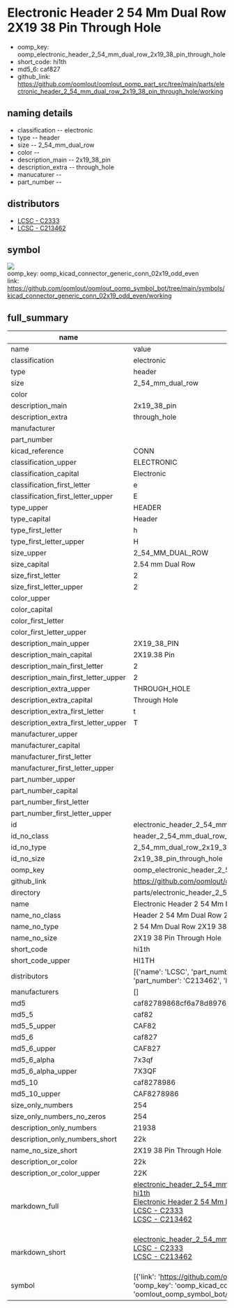 # Electronic Header 2 54 Mm Dual Row 2X19 38 Pin Through Hole

  
* oomp_key: oomp_electronic_header_2_54_mm_dual_row_2x19_38_pin_through_hole 
* short_code: hi1th
* md5_6: caf827  
* github_link: https://github.com/oomlout/oomlout_oomp_part_src/tree/main/parts/electronic_header_2_54_mm_dual_row_2x19_38_pin_through_hole/working  
## naming details
* classification -- electronic
* type -- header
* size -- 2_54_mm_dual_row
* color -- 
* description_main -- 2x19_38_pin
* description_extra -- through_hole
* manucaturer -- 
* part_number -- 

## distributors
* [LCSC - C2333](https://lcsc.com/product-detail/C2333.html)   
* [LCSC - C213462](https://lcsc.com/product-detail/C213462.html)   


## symbol

![](symbol/{index}/working/working_600.png)  
oomp_key: oomp_kicad_connector_generic_conn_02x19_odd_even  
link: https://github.com/oomlout/oomlout_oomp_symbol_bot/tree/main/symbols/kicad_connector_generic_conn_02x19_odd_even/working  


## full_summary
| name | value | 
| --- | --- | 
| name | value | 
| classification | electronic | 
| type | header | 
| size | 2_54_mm_dual_row | 
| color |  | 
| description_main | 2x19_38_pin | 
| description_extra | through_hole | 
| manufacturer |  | 
| part_number |  | 
| kicad_reference | CONN | 
| classification_upper | ELECTRONIC | 
| classification_capital | Electronic | 
| classification_first_letter | e | 
| classification_first_letter_upper | E | 
| type_upper | HEADER | 
| type_capital | Header | 
| type_first_letter | h | 
| type_first_letter_upper | H | 
| size_upper | 2_54_MM_DUAL_ROW | 
| size_capital | 2.54 mm Dual Row | 
| size_first_letter | 2 | 
| size_first_letter_upper | 2 | 
| color_upper |  | 
| color_capital |  | 
| color_first_letter |  | 
| color_first_letter_upper |  | 
| description_main_upper | 2X19_38_PIN | 
| description_main_capital | 2X19.38 Pin | 
| description_main_first_letter | 2 | 
| description_main_first_letter_upper | 2 | 
| description_extra_upper | THROUGH_HOLE | 
| description_extra_capital | Through Hole | 
| description_extra_first_letter | t | 
| description_extra_first_letter_upper | T | 
| manufacturer_upper |  | 
| manufacturer_capital |  | 
| manufacturer_first_letter |  | 
| manufacturer_first_letter_upper |  | 
| part_number_upper |  | 
| part_number_capital |  | 
| part_number_first_letter |  | 
| part_number_first_letter_upper |  | 
| id | electronic_header_2_54_mm_dual_row_2x19_38_pin_through_hole | 
| id_no_class | header_2_54_mm_dual_row_2x19_38_pin_through_hole | 
| id_no_type | 2_54_mm_dual_row_2x19_38_pin_through_hole | 
| id_no_size | 2x19_38_pin_through_hole | 
| oomp_key | oomp_electronic_header_2_54_mm_dual_row_2x19_38_pin_through_hole | 
| github_link | https://github.com/oomlout/oomlout_oomp_part_src/tree/main/parts/electronic_header_2_54_mm_dual_row_2x19_38_pin_through_hole/working | 
| directory | parts/electronic_header_2_54_mm_dual_row_2x19_38_pin_through_hole | 
| name | Electronic Header 2 54 Mm Dual Row 2X19 38 Pin Through Hole | 
| name_no_class | Header 2 54 Mm Dual Row 2X19 38 Pin Through Hole | 
| name_no_type | 2 54 Mm Dual Row 2X19 38 Pin Through Hole | 
| name_no_size | 2X19 38 Pin Through Hole | 
| short_code | hi1th | 
| short_code_upper | HI1TH | 
| distributors | [{'name': 'LCSC', 'part_number': 'C2333', 'link': 'https://lcsc.com/product-detail/C2333.html', 'id': 'distributor_lcsc'}, {'name': 'LCSC', 'part_number': 'C213462', 'link': 'https://lcsc.com/product-detail/C213462.html', 'id': 'distributor_lcsc'}] | 
| manufacturers | [] | 
| md5 | caf82789868cf6a78d8976270dbc2f0e | 
| md5_5 | caf82 | 
| md5_5_upper | CAF82 | 
| md5_6 | caf827 | 
| md5_6_upper | CAF827 | 
| md5_6_alpha | 7x3qf | 
| md5_6_alpha_upper | 7X3QF | 
| md5_10 | caf8278986 | 
| md5_10_upper | CAF8278986 | 
| size_only_numbers | 254 | 
| size_only_numbers_no_zeros | 254 | 
| description_only_numbers | 21938 | 
| description_only_numbers_short | 22k | 
| name_no_size_short | 2X19 38 Pin Through Hole | 
| description_or_color | 22k | 
| description_or_color_upper | 22K | 
| markdown_full | [electronic_header_2_54_mm_dual_row_2x19_38_pin_through_hole](https://github.com/oomlout/oomlout_oomp_part_src/tree/main/parts/electronic_header_2_54_mm_dual_row_2x19_38_pin_through_hole/working)<br>[hi1th](https://github.com/oomlout/oomlout_oomp_part_src/tree/main/parts/electronic_header_2_54_mm_dual_row_2x19_38_pin_through_hole/working)<br>[Electronic Header 2 54 Mm Dual Row 2X19 38 Pin Through Hole](https://github.com/oomlout/oomlout_oomp_part_src/tree/main/parts/electronic_header_2_54_mm_dual_row_2x19_38_pin_through_hole/working)<br>[LCSC - C2333<br>](https://lcsc.com/product-detail/C2333.html)[LCSC - C213462<br>](https://lcsc.com/product-detail/C213462.html)<br> | 
| markdown_short | [electronic_header_2_54_mm_dual_row_2x19_38_pin_through_hole](https://github.com/oomlout/oomlout_oomp_part_src/tree/main/parts/electronic_header_2_54_mm_dual_row_2x19_38_pin_through_hole/working)<br>[LCSC - C2333<br>](https://lcsc.com/product-detail/C2333.html)[LCSC - C213462<br>](https://lcsc.com/product-detail/C213462.html)<br> | 
| symbol | [{'link': 'https://github.com/oomlout/oomlout_oomp_symbol_bot/tree/main/symbols/kicad_connector_generic_conn_02x19_odd_even', 'oomp_key': 'oomp_kicad_connector_generic_conn_02x19_odd_even', 'directory': 'oomlout_oomp_symbol_bot/symbols/kicad_connector_generic_conn_02x19_odd_even//working/working.kicad_sym', 'index': 0}] | 
